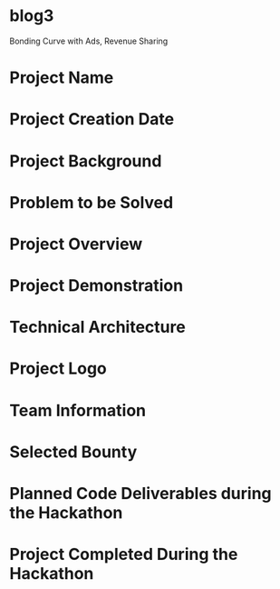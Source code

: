 # blog3
Bonding Curve with Ads, Revenue Sharing
# Project Name

# Project Creation Date

# Project Background

# Problem to be Solved

# Project Overview

# Project Demonstration

# Technical Architecture

# Project Logo

# Team Information

# Selected Bounty

# Planned Code Deliverables during the Hackathon

# Project Completed During the Hackathon
